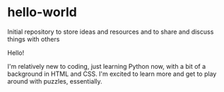 # hello-world
Initial repository to store ideas and resources and to share and discuss things with others

Hello!

I'm relatively new to coding, just learning Python now, with a bit of a background in HTML and CSS. I'm excited to learn more and get to play around with puzzles, essentially.
